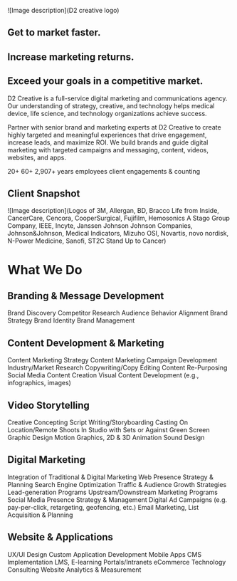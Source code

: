 !\[Image description\](D2 creative logo)

## Get to market faster.

## Increase marketing returns.

## Exceed your goals in a competitive market.

D2 Creative is a full-service digital marketing and communications agency. Our understanding of strategy, creative, and technology helps medical device, life science, and technology organizations achieve success.

Partner with senior brand and marketing experts at D2 Creative to create highly targeted and meaningful experiences that drive engagement, increase leads, and maximize ROI. We build brands and guide digital marketing with targeted campaigns and messaging, content, videos, websites, and apps.

20+ 60+ 2,907+ years employees client engagements \& counting

## Client Snapshot

!\[Image description\](Logos of 3M, Allergan, BD, Bracco Life from Inside, CancerCare, Cencora, CooperSurgical, Fujifilm, Hemosonics A Stago Group Company, IEEE, Incyte, Janssen Johnson Johnson Companies, Johnson\&Johnson, Medical Indicators, Mizuho OSI, Novartis, novo nordisk, N-Power Medicine, Sanofi, ST2C Stand Up to Cancer)

# What We Do

## Branding \& Message Development

Brand Discovery
Competitor Research
Audience Behavior Alignment
Brand Strategy
Brand Identity
Brand Management

## Content Development \& Marketing

Content Marketing Strategy
Content Marketing Campaign Development
Industry/Market Research
Copywriting/Copy Editing
Content Re-Purposing
Social Media Content Creation
Visual Content Development (e.g., infographics, images)

## Video Storytelling

Creative Concepting
Script Writing/Storyboarding
Casting
On Location/Remote Shoots
In Studio with Sets or Against Green Screen
Graphic Design
Motion Graphics, 2D \& 3D Animation
Sound Design

## Digital Marketing

Integration of Traditional \& Digital Marketing
Web Presence Strategy \& Planning
Search Engine Optimization
Traffic \& Audience Growth Strategies
Lead-generation Programs
Upstream/Downstream Marketing Programs
Social Media Presence Strategy \& Management
Digital Ad Campaigns (e.g. pay-per-click, retargeting, geofencing, etc.)
Email Marketing, List Acquisition \& Planning

## Website \& Applications

UX/UI Design
Custom Application Development
Mobile Apps
CMS Implementation
LMS, E-learning
Portals/Intranets
eCommerce
Technology Consulting
Website Analytics \& Measurement